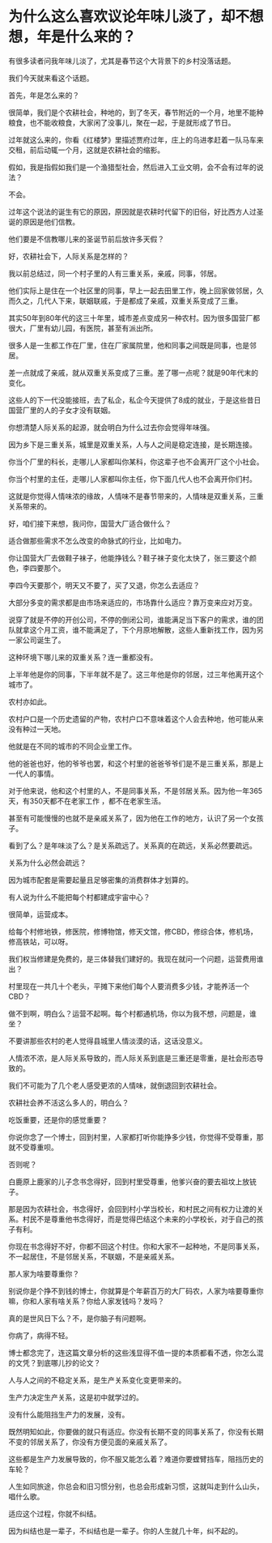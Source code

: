 # 为什么这么喜欢议论年味儿淡了，却不想想，年是什么来的？

有很多读者问我年味儿淡了，尤其是春节这个大背景下的乡村没落话题。

我们今天就来看这个话题。

首先，年是怎么来的？

很简单，我们是个农耕社会，种地的，到了冬天，春节附近的一个月，地里不能种粮食，也不能收粮食，大家闲了没事儿，聚在一起，于是就形成了节日。

过年就这么来的，你看《红楼梦》里描述贾府过年，庄上的乌进孝赶着一队马车来交租，前后动辄一个月，这就是农耕社会的缩影。

假如，我是指假如我们是一个渔猎型社会，然后进入工业文明，会不会有过年的说法？

不会。

过年这个说法的诞生有它的原因，原因就是农耕时代留下的旧俗，好比西方人过圣诞的原因是他们信教。

他们要是不信教哪儿来的圣诞节前后放许多天假？

好，农耕社会下，人际关系是怎样的？

我以前总结过，同一个村子里的人有三重关系，亲戚，同事，邻居。

他们实际上是住在一个社区里的同事，早上一起去田里工作，晚上回家做邻居，久而久之，几代人下来，联姻联戚，于是都成了亲戚，双重关系变成了三重。

其实50年到80年代的这三十年里，城市差点变成另一种农村。因为很多国营厂都很大，厂里有幼儿园，有医院，甚至有派出所。

很多人是一生都工作在厂里，住在厂家属院里，他和同事之间既是同事，也是邻居。

差一点就成了亲戚，就从双重关系变成了三重。差了哪一点呢？就是90年代末的变化。

这些人的下一代没能接班，去了私企，私企今天提供了8成的就业，于是这些昔日国营厂里的人的子女才没有联姻。

你想清楚人际关系的起源，就会明白为什么过去你会觉得年味强。

因为乡下是三重关系，城里是双重关系，人与人之间是稳定连接，是长期连接。

你当个厂里的科长，走哪儿人家都叫你某科，你这辈子也不会离开厂这个小社会。

你当个村里的主任，走哪儿人家都叫你主任，你下面几代人也不会离开你们村。

这就是你觉得人情味浓的缘故，人情味不是春节带来的，人情味是双重关系，三重关系带来的。

好，咱们接下来想，我问你，国营大厂适合做什么？

适合做那些需求不怎么改变的命脉式的行业，比如电力。

你让国营大厂去做鞋子袜子，他能挣钱么？鞋子袜子变化太快了，张三要这个颜色，李四要那个。

李四今天要那个，明天又不要了，买了又退，你怎么去适应？

大部分多变的需求都是由市场来适应的，市场靠什么适应？靠万变来应对万变。

说穿了就是不停的开创公司，不停的倒闭公司，谁能满足当下客户的需求，谁的团队就拿这个月工资，谁不能满足了，下个月原地解散，这些人重新找工作，因为另一家公司诞生了。

这种环境下哪儿来的双重关系？连一重都没有。

上半年他是你的同事，下半年就不是了。这三年他是你的邻居，过三年他离开这个城市了。

农村亦如此。

农村户口是一个历史遗留的产物，农村户口不意味着这个人会去种地，他可能从来没有种过一天地。

他就是在不同的城市的不同企业里工作。

他的爸爸也好，他的爷爷也罢，和这个村里的爸爸爷爷们是不是三重关系，那是上一代人的事情。

对于他来说，他和这个村里的人，不是同事关系，不是邻居关系。因为他一年365天，有350天都不在老家工作 ，都不在老家生活。

甚至有可能慢慢的也就不是亲戚关系了，因为他在工作的地方，认识了另一个女孩子。

看到了么？是年味淡了么？是关系疏远了。关系真的在疏远，关系必然要疏远。

关系为什么必然会疏远？

因为城市配套是需要起量且足够密集的消费群体才划算的。

有人说为什么不能把每个村都建成宇宙中心？

很简单，运营成本。

给每个村修地铁，修医院，修博物馆，修天文馆，修CBD，修综合体，修机场，修高铁站，可以呀。

我们权当修建是免费的，是三体替我们建好的。我现在就问一个问题，运营费用谁出？

村里现在一共几十个老头，平摊下来他们每个人要消费多少钱，才能养活一个CBD？

做不到啊，明白么？运营不起啊。每个村都通机场，你以为我不想，问题是，谁坐？

不要讲那些农村的老人觉得县城里人情淡漠的话，这话没意义。

人情浓不浓，是人际关系导致的，而人际关系到底是三重还是零重，是社会形态导致的。

我们不可能为了几个老人感受更浓的人情味，就倒退回到农耕社会。

农耕社会养不活这么多人的，明白么？

吃饭重要，还是你的感觉重要？

你说你念了一个博士，回到村里，人家都打听你能挣多少钱，你觉得不受尊重，那就不受尊重呗。

否则呢？

白鹿原上鹿家的儿子念书念得好，回到村里受尊重，他爹兴奋的要去祖坟上放铳子。

那是因为农耕社会，书念得好，会回到村小学当校长，和村民之间有权力让渡的关系。村民不是尊重他书念得好，而是觉得巴结这个未来的小学校长，对于自己的孩子有利。

你现在书念得好不好，你都不回这个村住。你和大家不一起种地，不是同事关系，不一起居住，不是邻居关系，不联姻，不是亲戚关系。

那人家为啥要尊重你？

别说你是个挣不到钱的博士，你就算是个年薪百万的大厂码农，人家为啥要尊重你嘛，你和人家有啥关系？你给人家发钱吗？发吗？

真的是世风日下么？不，是你脑子有问题啊。

你病了，病得不轻。

博士都念完了，连这篇文章分析的这些浅显得不值一提的本质都看不透，你怎么混的文凭？到底哪儿抄的论文？

人与人之间的不稳定关系，是生产关系变化变更带来的。

生产力决定生产关系，这是初中就学过的。

没有什么能阻挡生产力的发展，没有。

既然明知如此，你要做的就只有适应。你没有长期不变的同事关系了，你没有长期不变的邻居关系了，你没有方便见面的亲戚关系了。

这些都是生产力发展导致的，你不服又能怎么着？难道你要螳臂挡车，阻挡历史的车轮？

人生如同旅途，你总会和旧习惯分别，也总会形成新习惯，这就叫走到什么山头，唱什么歌。

适应这个过程，你就不纠结。

因为纠结也是一辈子，不纠结也是一辈子。你的人生就几十年，纠不起的。